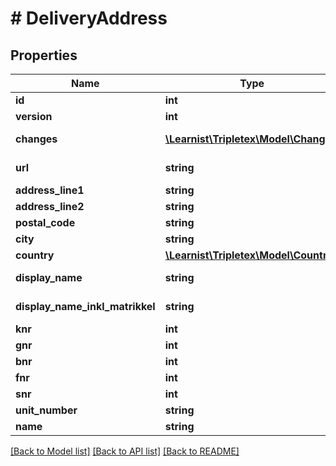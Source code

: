 # # DeliveryAddress

## Properties

Name | Type | Description | Notes
------------ | ------------- | ------------- | -------------
**id** | **int** |  | [optional]
**version** | **int** |  | [optional]
**changes** | [**\Learnist\Tripletex\Model\Change[]**](Change.md) |  | [optional] [readonly]
**url** | **string** |  | [optional] [readonly]
**address_line1** | **string** |  | [optional]
**address_line2** | **string** |  | [optional]
**postal_code** | **string** |  | [optional]
**city** | **string** |  | [optional]
**country** | [**\Learnist\Tripletex\Model\Country**](Country.md) |  | [optional]
**display_name** | **string** |  | [optional] [readonly]
**display_name_inkl_matrikkel** | **string** |  | [optional] [readonly]
**knr** | **int** |  | [optional]
**gnr** | **int** |  | [optional]
**bnr** | **int** |  | [optional]
**fnr** | **int** |  | [optional]
**snr** | **int** |  | [optional]
**unit_number** | **string** |  | [optional]
**name** | **string** |  | [optional]

[[Back to Model list]](../../README.md#models) [[Back to API list]](../../README.md#endpoints) [[Back to README]](../../README.md)
